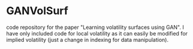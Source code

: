 # GANVolSurf
code repository for the paper "Learning volatility surfaces using GAN". I have only included code for local volatility as it can easily be modified for implied volatility (just a change in indexing for data manipulation).
